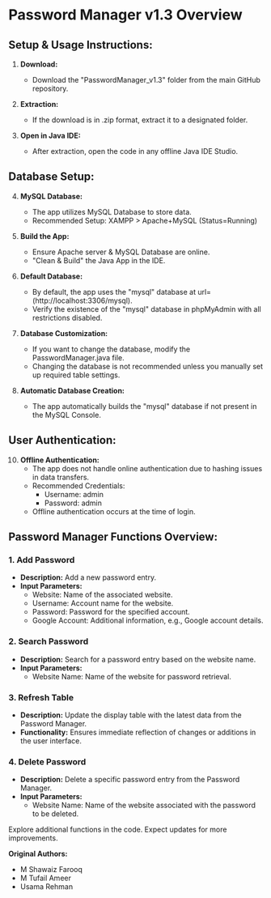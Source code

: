# Password Manager v1.3 Overview

## Setup & Usage Instructions:

1. **Download:**
   - Download the "PasswordManager_v1.3" folder from the main GitHub repository.

2. **Extraction:**
   - If the download is in .zip format, extract it to a designated folder.

3. **Open in Java IDE:**
   - After extraction, open the code in any offline Java IDE Studio.

## Database Setup:

4. **MySQL Database:**
   - The app utilizes MySQL Database to store data.
   - Recommended Setup: XAMPP > Apache+MySQL (Status=Running)

5. **Build the App:**
   - Ensure Apache server & MySQL Database are online.
   - "Clean & Build" the Java App in the IDE.

6. **Default Database:**
   - By default, the app uses the "mysql" database at url= (http://localhost:3306/mysql).
   - Verify the existence of the "mysql" database in phpMyAdmin with all restrictions disabled.

7. **Database Customization:**
   - If you want to change the database, modify the PasswordManager.java file.
   - Changing the database is not recommended unless you manually set up required table settings.

8. **Automatic Database Creation:**
   - The app automatically builds the "mysql" database if not present in the MySQL Console.

## User Authentication:

10. **Offline Authentication:**
    - The app does not handle online authentication due to hashing issues in data transfers.
    - Recommended Credentials:
      - Username: admin
      - Password: admin
    - Offline authentication occurs at the time of login.

## Password Manager Functions Overview:

### 1. Add Password
- **Description:** Add a new password entry.
- **Input Parameters:**
  - Website: Name of the associated website.
  - Username: Account name for the website.
  - Password: Password for the specified account.
  - Google Account: Additional information, e.g., Google account details.

### 2. Search Password
- **Description:** Search for a password entry based on the website name.
- **Input Parameters:**
  - Website Name: Name of the website for password retrieval.

### 3. Refresh Table
- **Description:** Update the display table with the latest data from the Password Manager.
- **Functionality:** Ensures immediate reflection of changes or additions in the user interface.

### 4. Delete Password
- **Description:** Delete a specific password entry from the Password Manager.
- **Input Parameters:**
  - Website Name: Name of the website associated with the password to be deleted.

Explore additional functions in the code. Expect updates for more improvements.

**Original Authors:**
- M Shawaiz Farooq
- M Tufail Ameer
- Usama Rehman
